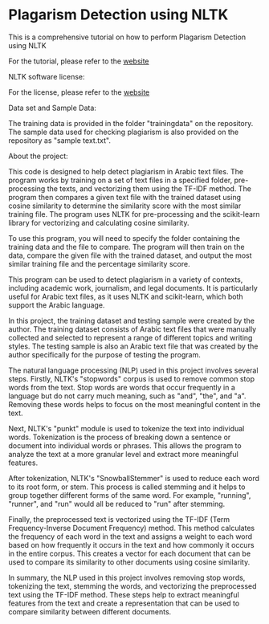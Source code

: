 # Plagarism Detection using NLTK
This is a comprehensive tutorial on how to perform Plagarism Detection using NLTK

For the tutorial, please refer to the [website](https://animeshjha2419.github.io/)

NLTK software license:

For the license, please refer to the [website](https://github.com/nltk/nltk/blob/develop/LICENSE.txt)

Data set and Sample Data:

The training data is provided in the folder "trainingdata" on the repository. The sample data used for checking plagiarism is also provided on the repository as "sample text.txt".

About the project:

This code is designed to help detect plagiarism in Arabic text files. The program works by training on a set of text files in a specified folder, pre-processing the texts, and vectorizing them using the TF-IDF method. The program then compares a given text file with the trained dataset using cosine similarity to determine the similarity score with the most similar training file. The program uses NLTK for pre-processing and the scikit-learn library for vectorizing and calculating cosine similarity.

To use this program, you will need to specify the folder containing the training data and the file to compare. The program will then train on the data, compare the given file with the trained dataset, and output the most similar training file and the percentage similarity score.

This program can be used to detect plagiarism in a variety of contexts, including academic work, journalism, and legal documents. It is particularly useful for Arabic text files, as it uses NLTK and scikit-learn, which both support the Arabic language.

In this project, the training dataset and testing sample were created by the author. The training dataset consists of Arabic text files that were manually collected and selected to represent a range of different topics and writing styles. The testing sample is also an Arabic text file that was created by the author specifically for the purpose of testing the program.

The natural language processing (NLP) used in this project involves several steps. Firstly, NLTK's "stopwords" corpus is used to remove common stop words from the text. Stop words are words that occur frequently in a language but do not carry much meaning, such as "and", "the", and "a". Removing these words helps to focus on the most meaningful content in the text.

Next, NLTK's "punkt" module is used to tokenize the text into individual words. Tokenization is the process of breaking down a sentence or document into individual words or phrases. This allows the program to analyze the text at a more granular level and extract more meaningful features.

After tokenization, NLTK's "SnowballStemmer" is used to reduce each word to its root form, or stem. This process is called stemming and it helps to group together different forms of the same word. For example, "running", "runner", and "run" would all be reduced to "run" after stemming.

Finally, the preprocessed text is vectorized using the TF-IDF (Term Frequency-Inverse Document Frequency) method. This method calculates the frequency of each word in the text and assigns a weight to each word based on how frequently it occurs in the text and how commonly it occurs in the entire corpus. This creates a vector for each document that can be used to compare its similarity to other documents using cosine similarity.

In summary, the NLP used in this project involves removing stop words, tokenizing the text, stemming the words, and vectorizing the preprocessed text using the TF-IDF method. These steps help to extract meaningful features from the text and create a representation that can be used to compare similarity between different documents.
